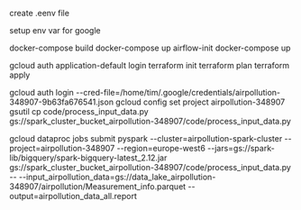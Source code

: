 create .eenv file

setup env var for google

docker-compose build
docker-compose up airflow-init
docker-compose up

gcloud auth application-default login
terraform init
terraform plan
terraform apply

gcloud auth login --cred-file=/home/tim/.google/credentials/airpollution-348907-9b63fa676541.json
gcloud config set project airpollution-348907
gsutil cp code/process_input_data.py gs://spark_cluster_bucket_airpollution-348907/code/process_input_data.py

gcloud dataproc jobs submit pyspark --cluster=airpollution-spark-cluster --project=airpollution-348907 --region=europe-west6 --jars=gs://spark-lib/bigquery/spark-bigquery-latest_2.12.jar gs://spark_cluster_bucket_airpollution-348907/code/process_input_data.py -- --input_airpollution_data=gs://data_lake_airpollution-348907/airpollution/Measurement_info.parquet --output=airpollution_data_all.report
